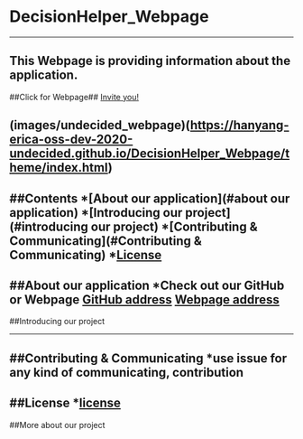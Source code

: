# DecisionHelper_Webpage
----
This Webpage is providing information about the application.
----
##Click for Webpage##
[Invite you!](https://hanyang-erica-oss-dev-2020-undecided.github.io/DecisionHelper_Webpage/theme/index.html)

(images/undecided_webpage)(https://hanyang-erica-oss-dev-2020-undecided.github.io/DecisionHelper_Webpage/theme/index.html)
----
##Contents
*[About our application](#about our application)
*[Introducing our project](#introducing our project)
*[Contributing & Communicating](#Contributing & Communicating)
*[License](#license)
----
##About our application
*Check out our GitHub or Webpage
[GitHub address](https://github.com/sonhl0723/Decision-Helper.git)
[Webpage address](https://hanyang-erica-oss-dev-2020-undecided.github.io/DecisionHelper_Webpage/theme/index.html)
----
##Introducing our project

----
##Contributing & Communicating
*use issue for any kind of communicating, contribution
----
##License
*[license](https://github.com/Hanyang-Erica-Oss-dev-2020-Undecided/DecisionHelper_Webpage/blob/develop/license.txt)
----
##More about our project
